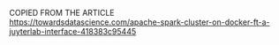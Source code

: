 COPIED FROM THE ARTICLE <br />
https://towardsdatascience.com/apache-spark-cluster-on-docker-ft-a-juyterlab-interface-418383c95445
